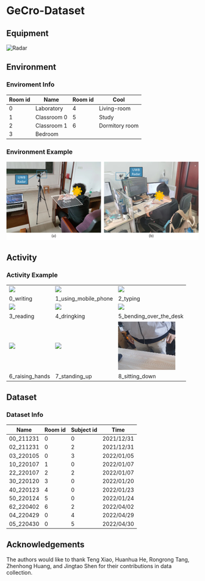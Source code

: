 # GeCro-Dataset

## Equipment
![Radar](fig/radar.jpg "UWB Radar")
## Environment
### Enviroment Info
 Room id  |      Name       |  Room id |  Cool |
------|------------|------|------|
 0 |  Laboratory | 4 | Living-room |
 1 |    Classroom 0   |   5 | Study |
 2 | Classroom 1 |    6 |   Dormitory room |
 3 | Bedroom |     |     |
### Environment Example
![Environment](fig/environment.png "Environment")

## Activity
### Activity Example
<table>
<tr>
    <td><img src="gif/0_writing.gif" width=150/></td>
    <td><img src="gif/1_using_mobile_phone.gif" width=150/></td>
    <td><img src="gif/2_typing.gif" width=150/></td>
</tr>
<tr>
    <td>0_writing</td>
    <td>1_using_mobile_phone</td>
    <td>2_typing</td>
</tr>
<tr>
    <td><img src="gif/3_reading.gif" width=150/></td>
    <td><img src="gif/4_dringking.gif" width=150/></td>
    <td><img src="gif/5_bending_over_the_desk.gif" width=150/></td>
</tr>
<tr>
    <td>3_reading</td>
    <td>4_dringking</td>
    <td>5_bending_over_the_desk</td>
</tr>
<tr>
    <td><img src="gif/6_raising_hands.gif" width=150/></td>
    <td><img src="gif/7_standing_up.gif" width=150/></td>
    <td><img src="gif/8_sitting_down.gif" width=150/></td>
</tr>
<tr>
    <td>6_raising_hands</td>
    <td>7_standing_up</td>
    <td>8_sitting_down</td>
</tr>
</table>

## Dataset
### Dataset Info
 Name  |      Room id   |  Subject id |  Time |
------|------------|------|------|
 00_211231 |  0 | 0 | 2021/12/31 |
 02_211231 |  0 | 2 | 2021/12/31 |
 03_220105 |  0 | 3 | 2022/01/05 |
 10_220107 |  1 | 0 | 2022/01/07 |
 22_220107 |  2 | 2 | 2022/01/07 |
 30_220120 |  3 | 0 | 2022/01/20 |
 40_220123 |  4 | 0 | 2022/01/23 |
 50_220124 |  5 | 0 | 2022/01/24 |
 62_220402 |  6 | 2 | 2022/04/02 |
 04_220429 |  0 | 4 | 2022/04/29 |
 05_220430 |  0 | 5 | 2022/04/30 |


## Acknowledgements
The authors would like to thank Teng Xiao, Huanhua He, Rongrong Tang, Zhenhong Huang, and Jingtao Shen for their contributions in data collection.
